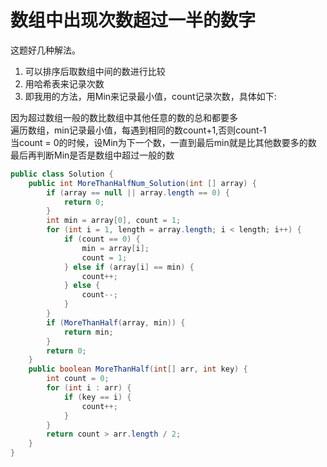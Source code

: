 # 数组中出现次数超过一半的数字
这题好几种解法。
1. 可以排序后取数组中间的数进行比较
2. 用哈希表来记录次数
3. 即我用的方法，用Min来记录最小值，count记录次数，具体如下:  

因为超过数组一般的数比数组中其他任意的数的总和都要多  
遍历数组，min记录最小值，每遇到相同的数count+1,否则count-1  
当count = 0的时候，设Min为下一个数，一直到最后min就是比其他数要多的数  
最后再判断Min是否是数组中超过一般的数
```Java
public class Solution {
    public int MoreThanHalfNum_Solution(int [] array) {
        if (array == null || array.length == 0) {
            return 0;
        }
        int min = array[0], count = 1;
        for (int i = 1, length = array.length; i < length; i++) {
            if (count == 0) {
                min = array[i];
                count = 1;
            } else if (array[i] == min) {
                count++;
            } else {
                count--;
            }
        }
        if (MoreThanHalf(array, min)) {
            return min;
        }
        return 0;
    }
    public boolean MoreThanHalf(int[] arr, int key) {
        int count = 0;
        for (int i : arr) {
            if (key == i) {
                count++;
            }
        }
        return count > arr.length / 2;
    }
}
```